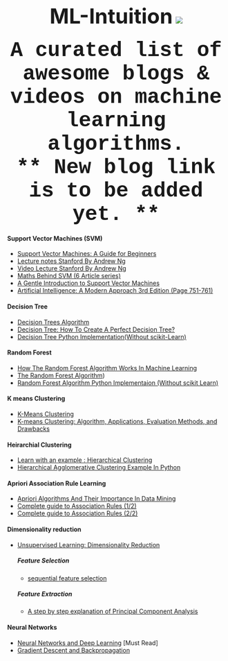 <h1 align = "center">
 <font size = "20">ML-Intuition</font> <img src = "https://awesome.re/badge.svg">
<br>
</h1>
<h3 align="center">
<font size="12" face="courier"> A curated list of awesome blogs & videos on machine learning algorithms. </font>
</br><font size="12" face="courier"> ** New blog link is to be added yet. ** </font>
</h3>

#### Support Vector Machines (SVM)
   * [Support Vector Machines: A Guide for Beginners](https://www.quantstart.com/articles/Support-Vector-Machines-A-Guide-for-Beginners)
   * [ Lecture notes Stanford By Andrew Ng](http://cs229.stanford.edu/notes/cs229-notes3.pdf)
   * [ Video Lecture Stanford By Andrew Ng](https://www.youtube.com/watch?v=qyyJKd-zXRE&list=PLA89DCFA6ADACE599&t=2610s)
   * [ Maths Behind SVM (6 Article series)](https://www.svm-tutorial.com/2017/02/svms-overview-support-vector-machines/)
   * [A Gentle Introduction to Support Vector Machines](https://med.nyu.edu/chibi/sites/default/files/chibi/Final.pdf)
   * [Artificial Intelligence: A Modern Approach 3rd Edition (Page 751-761)](https://www.cin.ufpe.br/~tfl2/artificial-intelligence-modern-approach.9780131038059.25368.pdf)

#### Decision Tree
   * [Decision Trees Algorithm](https://medium.com/deep-math-machine-learning-ai/chapter-4-decision-trees-algorithms-b93975f7a1f1)
   * [Decision Tree: How To Create A Perfect Decision Tree?](https://www.edureka.co/blog/decision-trees/)
   * [Decision Tree Python Implementation(Without scikit-Learn)](https://github.com/0xPrateek/ML-Algorithms/blob/master/Algorithms/Decision%20Tree/Decision%20Tree%20using%20ID3.py)

#### Random Forest
   * [How The Random Forest Algorithm Works In Machine Learning](https://dataaspirant.com/2017/05/22/random-forest-algorithm-machine-learing/)
   * [The Random Forest Algorithm](https://towardsdatascience.com/the-random-forest-algorithm-d457d499ffcd))
   * [Random Forest Algorithm Python Implementaion (Without scikit Learn)](https://github.com/0xPrateek/ML-Algorithms/blob/master/Algorithms/Random%20Forest/Random%20Forest.py)
   
#### K means Clustering
   * [K-Means Clustering](https://www.saedsayad.com/clustering_kmeans.htm)
   * [K-means Clustering: Algorithm, Applications, Evaluation Methods, and Drawbacks](https://towardsdatascience.com/k-means-clustering-algorithm-applications-evaluation-methods-and-drawbacks-aa03e644b48a)
   
#### Heirarchial Clustering 
   * [Learn with an example : Hierarchical Clustering](https://medium.com/@rohanjoseph_91119/learn-with-an-example-hierarchical-clustering-873b5b50890c)
   * [Hierarchical Agglomerative Clustering Example In Python](https://towardsdatascience.com/machine-learning-algorithms-part-12-hierarchical-agglomerative-clustering-example-in-python-1e18e0075019)
   
#### Apriori Association Rule Learning
   * [Apriori Algorithms And Their Importance In Data Mining](https://www.digitalvidya.com/blog/apriori-algorithms-in-data-mining/)
   * [Complete guide to Association Rules (1/2)](https://towardsdatascience.com/associationrules-2-aa9a77241654)
   * [Complete guide to Association Rules (2/2)](https://towardsdatascience.com/complete-guide-to-association-rules-2-2-c92072b56c84)

#### Dimensionality reduction
   * [Unsupervised Learning: Dimensionality Reduction](https://towardsdatascience.com/unsupervised-learning-dimensionality-reduction-ddb4d55e0757)
        ##### Feature Selection
        * [sequential feature selection](http://research.cs.tamu.edu/prism/lectures/pr/pr_l11.pdf)
        
        ##### Feature Extraction
        * [A step by step explanation of Principal Component Analysis](https://towardsdatascience.com/a-step-by-step-explanation-of-principal-component-analysis-b836fb9c97e2)

#### Neural Networks
   * [Neural Networks and Deep Learning](http://neuralnetworksanddeeplearning.com/) [Must Read]
   * [Gradient Descent and Backpropagation](https://www.linkedin.com/pulse/gradient-descent-backpropagation-ken-chen/)
  
